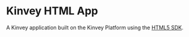 # Kinvey HTML App
A Kinvey application built on the Kinvey Platform using the [HTML5 SDK](http://devcenter.kinvey.com/html5).
